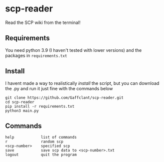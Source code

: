 # scp-reader
Read the SCP wiki from the terminal!

## Requirements
You need python 3.9 (I haven't tested with lower versions) and the packages in `requirements.txt`

## Install
I havent made a way to realistically *install* the script, but you can download the .py and run it just fine with the commands below

```
git clone https://github.com/Gaffclant/scp-reader.git
cd scp-reader
pip install -r requirements.txt
python3 main.py
```

## Commands
```
help            list of commands
r               random scp
<scp-number>    specified scp
save            save scp data to <scp-number>.txt
logout          quit the program
```
